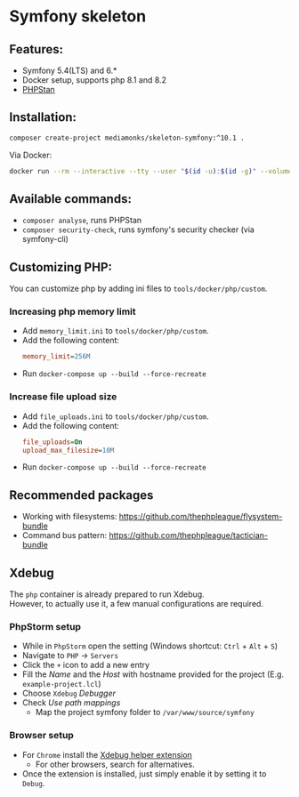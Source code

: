 # Symfony skeleton

## Features:
- Symfony 5.4(LTS) and 6.*
- Docker setup, supports php 8.1 and 8.2
- [PHPStan](https://phpstan.org/)

## Installation:
```bash
composer create-project mediamonks/skeleton-symfony:^10.1 .
```  
Via Docker:   
```bash
docker run --rm --interactive --tty --user "$(id -u):$(id -g)" --volume $PWD:/app --volume ~/.ssh:/root/.ssh composer create-project mediamonks/skeleton-symfony:^10.1 .
```

## Available commands:
- `composer analyse`, runs PHPStan
- `composer security-check`, runs symfony's security checker (via symfony-cli)

## Customizing PHP:  
You can customize php by adding ini files to `tools/docker/php/custom`.  

### Increasing php memory limit
- Add `memory_limit.ini` to `tools/docker/php/custom`.  
- Add the following content: 
  ```ini
  memory_limit=256M
  ```
- Run `docker-compose up --build --force-recreate`

### Increase file upload size
- Add `file_uploads.ini` to `tools/docker/php/custom`.
- Add the following content:   
  ```ini
  file_uploads=On
  upload_max_filesize=10M
  ```
- Run `docker-compose up --build --force-recreate`

## Recommended packages
- Working with filesystems: https://github.com/thephpleague/flysystem-bundle
- Command bus pattern: https://github.com/thephpleague/tactician-bundle

## Xdebug
The `php` container is already prepared to run Xdebug.  
However, to actually use it, a few manual configurations are required.

### PhpStorm setup
- While in `PhpStorm` open the setting (Windows shortcut: `Ctrl` + `Alt` + `S`)
- Navigate to `PHP` -> `Servers`
- Click the `+` icon to add a new entry
- Fill the _Name_ and the _Host_ with hostname provided for the project (E.g. `example-project.lcl`)
- Choose `Xdebug` _Debugger_
- Check _Use path mappings_
    - Map the project symfony folder to `/var/www/source/symfony`

### Browser setup
- For `Chrome` install the [Xdebug helper extension](https://chrome.google.com/webstore/detail/xdebug-helper/eadndfjplgieldjbigjakmdgkmoaaaoc)
    - For other browsers, search for alternatives.
- Once the extension is installed, just simply enable it by setting it to `Debug`.